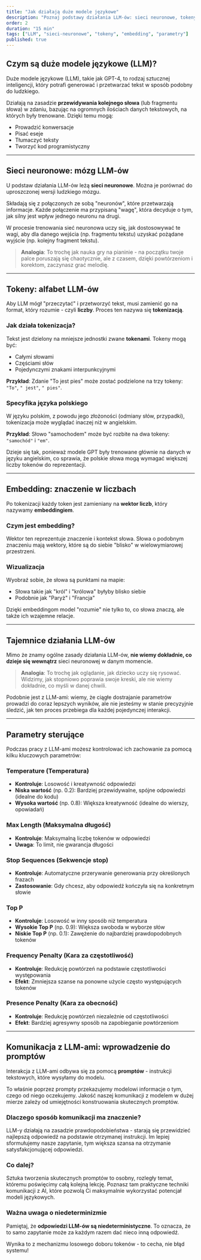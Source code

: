 ```yaml
---
title: "Jak działają duże modele językowe"
description: "Poznaj podstawy działania LLM-ów: sieci neuronowe, tokeny, embeddingi i parametry sterujące"
order: 2
duration: "15 min"
tags: ["LLM", "sieci-neuronowe", "tokeny", "embedding", "parametry"]
published: true
---
```


## Czym są duże modele językowe (LLM)?

Duże modele językowe (LLM), takie jak GPT-4, to rodzaj sztucznej inteligencji, który potrafi generować i przetwarzać tekst w sposób podobny do ludzkiego.

Działają na zasadzie **przewidywania kolejnego słowa** (lub fragmentu słowa) w zdaniu, bazując na ogromnych ilościach danych tekstowych, na których były trenowane. Dzięki temu mogą:
- Prowadzić konwersacje
- Pisać eseje
- Tłumaczyć teksty
- Tworzyć kod programistyczny

---

## Sieci neuronowe: mózg LLM-ów

U podstaw działania LLM-ów leżą **sieci neuronowe**. Można je porównać do uproszczonej wersji ludzkiego mózgu.

Składają się z połączonych ze sobą "neuronów", które przetwarzają informacje. Każde połączenie ma przypisaną "wagę", która decyduje o tym, jak silny jest wpływ jednego neuronu na drugi.

W procesie trenowania sieć neuronowa uczy się, jak dostosowywać te wagi, aby dla danego wejścia (np. fragmentu tekstu) uzyskać pożądane wyjście (np. kolejny fragment tekstu). 

> **Analogia**: To trochę jak nauka gry na pianinie - na początku twoje palce poruszają się chaotycznie, ale z czasem, dzięki powtórzeniom i korektom, zaczynasz grać melodię.

---

## Tokeny: alfabet LLM-ów

Aby LLM mógł "przeczytać" i przetworzyć tekst, musi zamienić go na format, który rozumie - czyli **liczby**. Proces ten nazywa się **tokenizacją**.

### Jak działa tokenizacja?

Tekst jest dzielony na mniejsze jednostki zwane **tokenami**. Tokeny mogą być:
- Całymi słowami
- Częściami słów
- Pojedynczymi znakami interpunkcyjnymi

**Przykład**: Zdanie "To jest pies" może zostać podzielone na trzy tokeny: `"To"`, `" jest"`, `" pies"`.

### Specyfika języka polskiego

W języku polskim, z powodu jego złożoności (odmiany słów, przypadki), tokenizacja może wyglądać inaczej niż w angielskim. 

**Przykład**: Słowo "samochodem" może być rozbite na dwa tokeny: `"samochód"` i `"em"`.

Dzieje się tak, ponieważ modele GPT były trenowane głównie na danych w języku angielskim, co sprawia, że polskie słowa mogą wymagać większej liczby tokenów do reprezentacji.

---

## Embedding: znaczenie w liczbach

Po tokenizacji każdy token jest zamieniany na **wektor liczb**, który nazywamy **embeddingiem**.

### Czym jest embedding?

Wektor ten reprezentuje znaczenie i kontekst słowa. Słowa o podobnym znaczeniu mają wektory, które są do siebie "blisko" w wielowymiarowej przestrzeni.

### Wizualizacja

Wyobraź sobie, że słowa są punktami na mapie:
- Słowa takie jak "król" i "królowa" byłyby blisko siebie
- Podobnie jak "Paryż" i "Francja"

Dzięki embeddingom model "rozumie" nie tylko to, co słowa znaczą, ale także ich wzajemne relacje.

---

## Tajemnice działania LLM-ów

Mimo że znamy ogólne zasady działania LLM-ów, **nie wiemy dokładnie, co dzieje się wewnątrz** sieci neuronowej w danym momencie.

> **Analogia**: To trochę jak oglądanie, jak dziecko uczy się rysować. Widzimy, jak stopniowo poprawia swoje kreski, ale nie wiemy dokładnie, co myśli w danej chwili.

Podobnie jest z LLM-ami: wiemy, że ciągłe dostrajanie parametrów prowadzi do coraz lepszych wyników, ale nie jesteśmy w stanie precyzyjnie śledzić, jak ten proces przebiega dla każdej pojedynczej interakcji.

---

## Parametry sterujące

Podczas pracy z LLM-ami możesz kontrolować ich zachowanie za pomocą kilku kluczowych parametrów:

### Temperature (Temperatura)
- **Kontroluje**: Losowość i kreatywność odpowiedzi
- **Niska wartość** (np. 0.2): Bardziej przewidywalne, spójne odpowiedzi (idealne do kodu)
- **Wysoka wartość** (np. 0.8): Większa kreatywność (idealne do wierszy, opowiadań)

### Max Length (Maksymalna długość)
- **Kontroluje**: Maksymalną liczbę tokenów w odpowiedzi
- **Uwaga**: To limit, nie gwarancja długości

### Stop Sequences (Sekwencje stop)
- **Kontroluje**: Automatyczne przerywanie generowania przy określonych frazach
- **Zastosowanie**: Gdy chcesz, aby odpowiedź kończyła się na konkretnym słowie

### Top P
- **Kontroluje**: Losowość w inny sposób niż temperatura
- **Wysokie Top P** (np. 0.9): Większa swoboda w wyborze słów
- **Niskie Top P** (np. 0.1): Zawężenie do najbardziej prawdopodobnych tokenów

### Frequency Penalty (Kara za częstotliwość)
- **Kontroluje**: Redukcję powtórzeń na podstawie częstotliwości występowania
- **Efekt**: Zmniejsza szanse na ponowne użycie często występujących tokenów

### Presence Penalty (Kara za obecność)
- **Kontroluje**: Redukcję powtórzeń niezależnie od częstotliwości
- **Efekt**: Bardziej agresywny sposób na zapobieganie powtórzeniom

---

## Komunikacja z LLM-ami: wprowadzenie do promptów

Interakcja z LLM-ami odbywa się za pomocą **promptów** - instrukcji tekstowych, które wysyłamy do modelu.

To właśnie poprzez prompty przekazujemy modelowi informacje o tym, czego od niego oczekujemy. Jakość naszej komunikacji z modelem w dużej mierze zależy od umiejętności konstruowania skutecznych promptów.

### Dlaczego sposób komunikacji ma znaczenie?

LLM-y działają na zasadzie prawdopodobieństwa - starają się przewidzieć najlepszą odpowiedź na podstawie otrzymanej instrukcji. Im lepiej sformułujemy nasze zapytanie, tym większa szansa na otrzymanie satysfakcjonującej odpowiedzi.

### Co dalej?

Sztuka tworzenia skutecznych promptów to osobny, rozległy temat, któremu poświęcimy całą kolejną lekcję. Poznasz tam praktyczne techniki komunikacji z AI, które pozwolą Ci maksymalnie wykorzystać potencjał modeli językowych.

### Ważna uwaga o niedeterminizmie

Pamiętaj, że **odpowiedzi LLM-ów są niedeterministyczne**. To oznacza, że to samo zapytanie może za każdym razem dać nieco inną odpowiedź.

Wynika to z mechanizmu losowego doboru tokenów - to cecha, nie błąd systemu!
